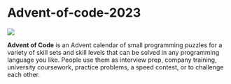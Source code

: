 # Advent-of-code-2023

![](https://img.shields.io/badge/2023%20⭐-8-yellow)

**Advent of Code** is an Advent calendar of small programming puzzles for a variety of skill sets and skill levels that can be solved in any programming language you like. People use them as interview prep, company training, university coursework, practice problems, a speed contest, or to challenge each other.